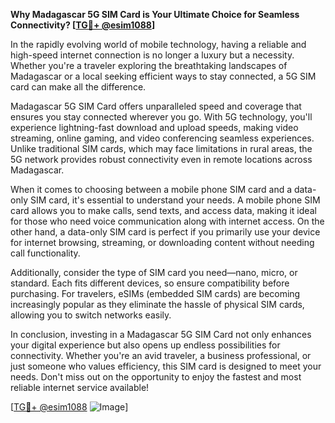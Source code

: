 **Why Madagascar 5G SIM Card is Your Ultimate Choice for Seamless Connectivity? [[TG💪+ @esim1088](https://t.me/s/esim1088)]**

In the rapidly evolving world of mobile technology, having a reliable and high-speed internet connection is no longer a luxury but a necessity. Whether you're a traveler exploring the breathtaking landscapes of Madagascar or a local seeking efficient ways to stay connected, a 5G SIM card can make all the difference. 

Madagascar 5G SIM Card offers unparalleled speed and coverage that ensures you stay connected wherever you go. With 5G technology, you'll experience lightning-fast download and upload speeds, making video streaming, online gaming, and video conferencing seamless experiences. Unlike traditional SIM cards, which may face limitations in rural areas, the 5G network provides robust connectivity even in remote locations across Madagascar.

When it comes to choosing between a mobile phone SIM card and a data-only SIM card, it's essential to understand your needs. A mobile phone SIM card allows you to make calls, send texts, and access data, making it ideal for those who need voice communication along with internet access. On the other hand, a data-only SIM card is perfect if you primarily use your device for internet browsing, streaming, or downloading content without needing call functionality.

Additionally, consider the type of SIM card you need—nano, micro, or standard. Each fits different devices, so ensure compatibility before purchasing. For travelers, eSIMs (embedded SIM cards) are becoming increasingly popular as they eliminate the hassle of physical SIM cards, allowing you to switch networks easily.

In conclusion, investing in a Madagascar 5G SIM Card not only enhances your digital experience but also opens up endless possibilities for connectivity. Whether you're an avid traveler, a business professional, or just someone who values efficiency, this SIM card is designed to meet your needs. Don't miss out on the opportunity to enjoy the fastest and most reliable internet service available!

[[TG💪+ @esim1088](https://t.me/s/esim1088) ![Image](https://i.postimg.cc/Y0z9fWf4/image.png)]